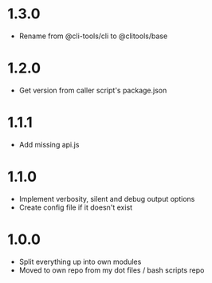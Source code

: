 # 1.3.0

* Rename from @cli-tools/cli to @clitools/base

# 1.2.0

* Get version from caller script's package.json

# 1.1.1

* Add missing api.js

# 1.1.0

* Implement verbosity, silent and debug output options
* Create config file if it doesn't exist

# 1.0.0

* Split everything up into own modules
* Moved to own repo from my dot files / bash scripts repo